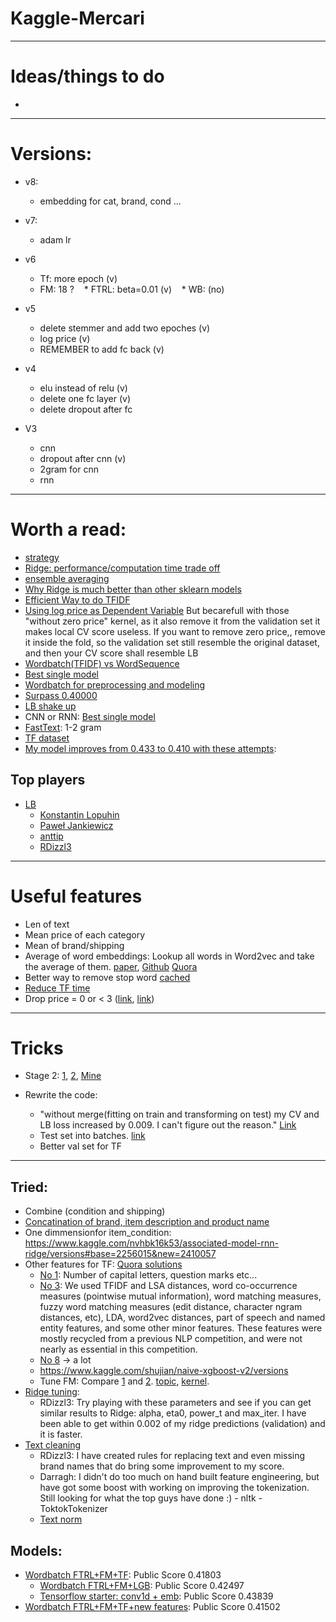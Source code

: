 # Kaggle-Mercari
    
***

# Ideas/things to do


* 


    
***
# Versions:
* v8:
    * embedding for cat, brand, cond ...
* v7:
    * adam lr
* v6
    * Tf: more epoch (v)
    * FM: 18 ?
    * FTRL: beta=0.01 (v)
    * WB: (no)
    
* v5
    * delete stemmer and add two epoches (v)
    * log price (v)
    * REMEMBER to add fc back (v)
* v4
    * elu instead of relu (v)
    * delete one fc layer (v)
    * delete dropout after fc

* V3 
    * cnn
    * dropout after cnn (v)
    * 2gram for cnn
    * rnn



***

# Worth a read:
* [strategy](https://www.kaggle.com/c/mercari-price-suggestion-challenge/discussion/45291)
* [Ridge: performance/computation time trade off](https://www.kaggle.com/c/mercari-price-suggestion-challenge/discussion/45160)
* [ensemble averaging](https://www.kaggle.com/c/mercari-price-suggestion-challenge/discussion/46568)
* [Why Ridge is much better than other sklearn models](https://www.kaggle.com/c/mercari-price-suggestion-challenge/discussion/46411)
* [Efficient Way to do TFIDF](https://www.kaggle.com/c/mercari-price-suggestion-challenge/discussion/46548)
* [Using log price as Dependent Variable](https://www.kaggle.com/c/mercari-price-suggestion-challenge/discussion/46798) But becarefull with those "without zero price" kernel, as it also remove it from the validation set it makes local CV score useless. If you want to remove zero price,, remove it inside the fold, so the validation set still resemble the original dataset, and then your CV score shall resemble LB
* [Wordbatch(TFIDF) vs WordSequence](https://www.kaggle.com/c/mercari-price-suggestion-challenge/discussion/47504)
* [Best single model](https://www.kaggle.com/c/mercari-price-suggestion-challenge/discussion/47167)
* [Wordbatch for preprocessing and modeling](https://www.kaggle.com/c/mercari-price-suggestion-challenge/discussion/47295)
* [Surpass 0.40000](https://www.kaggle.com/c/mercari-price-suggestion-challenge/discussion/48378)
* [LB shake up](https://www.kaggle.com/c/mercari-price-suggestion-challenge/discussion/48629#277733)
* CNN or RNN: [Best single model](https://www.kaggle.com/c/mercari-price-suggestion-challenge/discussion/47167)
* [FastText](https://www.kaggle.com/nzw0301/simple-keras-fasttext-val-loss-0-31): 1-2 gram
* [TF dataset](https://towardsdatascience.com/how-to-use-dataset-in-tensorflow-c758ef9e4428)
* [My model improves from 0.433 to 0.410 with these attempts](https://www.kaggle.com/c/mercari-price-suggestion-challenge/discussion/49430#280947):


## Top players
* [LB](https://www.kaggle.com/c/mercari-price-suggestion-challenge/leaderboard)
    * [Konstantin Lopuhin](https://www.kaggle.com/lopuhin/discussion?sortBy=latestPost&group=commentsAndTopics&page=1&pageSize=20)
    * [Paweł Jankiewicz](https://www.kaggle.com/paweljankiewicz/discussion?sortBy=latestPost&group=commentsAndTopics&page=1&pageSize=20)
    * [anttip](https://www.kaggle.com/anttip/discussion?sortBy=latestPost&group=commentsAndTopics&page=1&pageSize=20) 
    * [RDizzl3](https://www.kaggle.com/rdizzl3/discussion?sortBy=latestPost&group=commentsAndTopics&page=1&pageSize=20)

    
***

# Useful features

* Len of text
* Mean price of each category
* Mean of brand/shipping
* Average of word embeddings: Lookup all words in Word2vec and take the average of them. [paper](https://www.cs.umd.edu/~miyyer/pubs/2015_acl_dan.pdf), [Github](https://github.com/miyyer/dan) [Quora](https://www.quora.com/How-do-I-compute-accurate-sentence-vectors-from-Word2Vec-tool)
* Better way to remove stop word [cached](https://stackoverflow.com/questions/19560498/faster-way-to-remove-stop-words-in-python)
* [Reduce TF time](https://www.kaggle.com/c/mercari-price-suggestion-challenge/discussion/48378#274654)
* Drop price = 0 or < 3 ([link](https://www.kaggle.com/c/mercari-price-suggestion-challenge/discussion/44040), [link](https://www.kaggle.com/c/mercari-price-suggestion-challenge/discussion/45066))


***

# Tricks

* Stage 2: [1](https://www.kaggle.com/c/mercari-price-suggestion-challenge/discussion/43948), [2](https://www.kaggle.com/c/mercari-price-suggestion-challenge/discussion/45212), [Mine](https://www.kaggle.com/c/mercari-price-suggestion-challenge/discussion/49150)

* Rewrite the code: 
    * "without merge(fitting on train and transforming on test) my CV and LB loss increased by 0.009. I can't figure out the reason." [Link](https://www.kaggle.com/c/mercari-price-suggestion-challenge/discussion/47295#278283)
    * Test set into batches. [link](https://www.kaggle.com/c/mercari-price-suggestion-challenge/discussion/47167#271807)
    * Better val set for TF


***

## Tried:

* Combine (condition and shipping)
* [Concatination of brand, item description and product name](https://www.kaggle.com/c/mercari-price-suggestion-challenge/discussion/46381)
* One dimmensionfor item_condition: https://www.kaggle.com/nvhbk16k53/associated-model-rnn-ridge/versions#base=2256015&new=2410057
* Other features for TF: [Quora solutions](https://www.kaggle.com/c/quora-question-pairs/discussion/34325)
    * [No 1](https://www.kaggle.com/c/quora-question-pairs/discussion/34355):  Number of capital letters, question marks etc...
    * [No 3](https://www.kaggle.com/c/quora-question-pairs/discussion/34288): We used TFIDF and LSA distances, word co-occurrence measures (pointwise mutual information), word matching measures, fuzzy word matching measures (edit distance, character ngram distances, etc), LDA, word2vec distances, part of speech and named entity features, and some other minor features. These features were mostly recycled from a previous NLP competition, and were not nearly as essential in this competition.
    * [No 8](https://www.kaggle.com/c/quora-question-pairs/discussion/34371) -> a lot
    * https://www.kaggle.com/shujian/naive-xgboost-v2/versions
    * Tune FM: Compare [1](https://www.kaggle.com/anttip/wordbatch-ftrl-fm-lgb-lbl-0-42555) and [2](https://www.kaggle.com/dromosys/wordbatch-with-fm-ftrl-9ae39c). [topic](https://www.kaggle.com/c/mercari-price-suggestion-challenge/discussion/47295), [kernel](https://www.kaggle.com/anttip/wordbatch-ftrl-fm-lgb-lbl-0-42555). 
* [Ridge tuning](https://www.kaggle.com/c/mercari-price-suggestion-challenge/discussion/46411):
    * RDizzl3: Try playing with these parameters and see if you can get similar results to Ridge: alpha, eta0, power_t and max_iter. I have been able to get within 0.002 of my ridge predictions (validation) and it is faster.
* [Text cleaning](https://www.kaggle.com/c/mercari-price-suggestion-challenge/discussion/46568)
    * RDizzl3: I have created rules for replacing text and even missing brand names that do bring some improvement to my score. 
    * Darragh: I didn't do too much on hand built feature engineering, but have got some boost with working on improving the tokenization. Still looking for what the top guys have done :)  - nltk - ToktokTokenizer
    * [Text norm](https://www.kaggle.com/c/mercari-price-suggestion-challenge/discussion/46057) 





## Models:

* [Wordbatch FTRL+FM+TF](https://www.kaggle.com/shujian/wordbatch-ftrl-fm-tf?scriptVersionId=2346895): Public Score 0.41803
    * [Wordbatch FTRL+FM+LGB](https://www.kaggle.com/serigne/wordbatch-ftrl-fm-lgb-lb-0-424xx?scriptVersionId=2266455): Public Score 0.42497
    * [Tensorflow starter: conv1d + emb](https://www.kaggle.com/lscoelho/tensorflow-starter-conv1d-emb-0-43839-lb-v08?scriptVersionId=2084098): Public Score 0.43839
* [Wordbatch FTRL+FM+TF+new features](https://www.kaggle.com/shujian/wordbatch-ftrl-fm-tf-new-features?scriptVersionId=2399393): Public Score 0.41502
